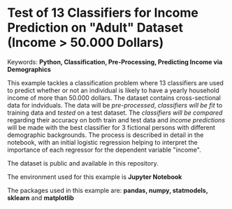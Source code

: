 # Test of 13 Classifiers for Income Prediction on "Adult" Dataset (Income > 50.000 Dollars)
Keywords: <b>Python, Classification, Pre-Processing, Predicting Income via Demographics</b>

This example tackles a classification problem where 13 classifiers are used to predict whether or not an individual is likely to have a yearly household income of more than 50.000 dollars. The dataset contains cross-sectional data for indviduals. The data will be <em>pre-processed</em>, <em>classifiers will be fit</em> to training data and <em>tested</em> on a test dataset. The <em>classifiers will be compared</em> regarding their accuracy on both train and test data and <em>income predictions</em> will be made with the best classifier for 3 fictional persons with different demographic backgrounds. The process is described in detail in the notebook, with an initial logistic regression helping to interpret the importance of each regressor for the dependent variable "income".

The dataset is public and available in this repository.

The environment used for this example is <b>Jupyter Notebook</b>

The packages used in this example are: <b>pandas, numpy, statmodels, sklearn</b> and <b>matplotlib</b>
